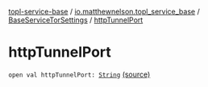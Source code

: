 [topl-service-base](../../index.md) / [io.matthewnelson.topl_service_base](../index.md) / [BaseServiceTorSettings](index.md) / [httpTunnelPort](./http-tunnel-port.md)

# httpTunnelPort

`open val httpTunnelPort: `[`String`](https://kotlinlang.org/api/latest/jvm/stdlib/kotlin/-string/index.html) [(source)](https://github.com/05nelsonm/TorOnionProxyLibrary-Android/blob/master/topl-service-base/src/main/java/io/matthewnelson/topl_service_base/BaseServiceTorSettings.kt#L233)